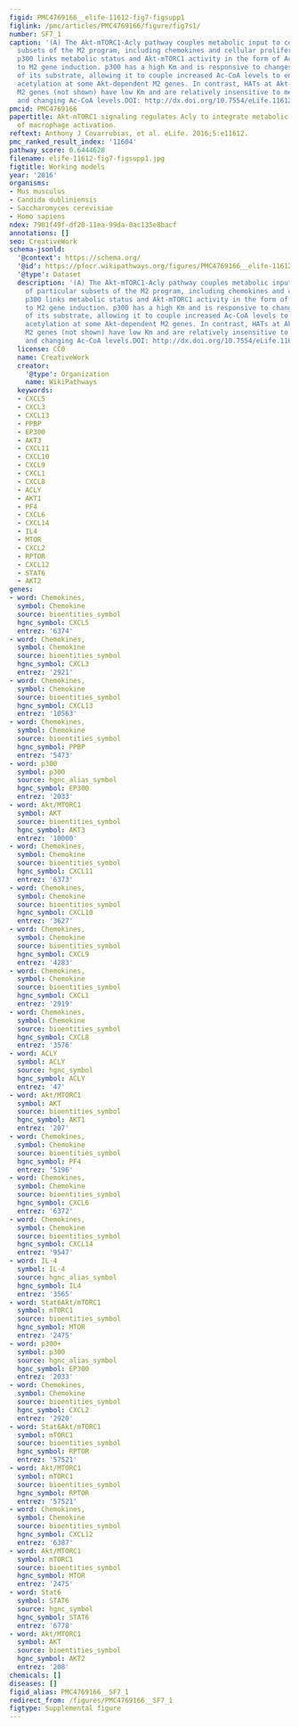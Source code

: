 ```yaml
---
figid: PMC4769166__elife-11612-fig7-figsupp1
figlink: /pmc/articles/PMC4769166/figure/fig7s1/
number: SF7_1
caption: '(A) The Akt-mTORC1-Acly pathway couples metabolic input to control of particular
  subsets of the M2 program, including chemokines and cellular proliferation. (B)
  p300 links metabolic status and Akt-mTORC1 activity in the form of Ac-CoA levels
  to M2 gene induction. p300 has a high Km and is responsive to changes in the levels
  of its substrate, allowing it to couple increased Ac-CoA levels to enhanced histone
  acetylation at some Akt-dependent M2 genes. In contrast, HATs at Akt-independent
  M2 genes (not shown) have low Km and are relatively insensitive to metabolic status
  and changing Ac-CoA levels.DOI: http://dx.doi.org/10.7554/eLife.11612.018'
pmcid: PMC4769166
papertitle: Akt-mTORC1 signaling regulates Acly to integrate metabolic input to control
  of macrophage activation.
reftext: Anthony J Covarrubias, et al. eLife. 2016;5:e11612.
pmc_ranked_result_index: '11604'
pathway_score: 0.6444628
filename: elife-11612-fig7-figsupp1.jpg
figtitle: Working models
year: '2016'
organisms:
- Mus musculus
- Candida dubliniensis
- Saccharomyces cerevisiae
- Homo sapiens
ndex: 7901f49f-df20-11ea-99da-0ac135e8bacf
annotations: []
seo: CreativeWork
schema-jsonld:
  '@context': https://schema.org/
  '@id': https://pfocr.wikipathways.org/figures/PMC4769166__elife-11612-fig7-figsupp1.html
  '@type': Dataset
  description: '(A) The Akt-mTORC1-Acly pathway couples metabolic input to control
    of particular subsets of the M2 program, including chemokines and cellular proliferation. (B)
    p300 links metabolic status and Akt-mTORC1 activity in the form of Ac-CoA levels
    to M2 gene induction. p300 has a high Km and is responsive to changes in the levels
    of its substrate, allowing it to couple increased Ac-CoA levels to enhanced histone
    acetylation at some Akt-dependent M2 genes. In contrast, HATs at Akt-independent
    M2 genes (not shown) have low Km and are relatively insensitive to metabolic status
    and changing Ac-CoA levels.DOI: http://dx.doi.org/10.7554/eLife.11612.018'
  license: CC0
  name: CreativeWork
  creator:
    '@type': Organization
    name: WikiPathways
  keywords:
  - CXCL5
  - CXCL3
  - CXCL13
  - PPBP
  - EP300
  - AKT3
  - CXCL11
  - CXCL10
  - CXCL9
  - CXCL1
  - CXCL8
  - ACLY
  - AKT1
  - PF4
  - CXCL6
  - CXCL14
  - IL4
  - MTOR
  - CXCL2
  - RPTOR
  - CXCL12
  - STAT6
  - AKT2
genes:
- word: Chemokines,
  symbol: Chemokine
  source: bioentities_symbol
  hgnc_symbol: CXCL5
  entrez: '6374'
- word: Chemokines,
  symbol: Chemokine
  source: bioentities_symbol
  hgnc_symbol: CXCL3
  entrez: '2921'
- word: Chemokines,
  symbol: Chemokine
  source: bioentities_symbol
  hgnc_symbol: CXCL13
  entrez: '10563'
- word: Chemokines,
  symbol: Chemokine
  source: bioentities_symbol
  hgnc_symbol: PPBP
  entrez: '5473'
- word: p300
  symbol: p300
  source: hgnc_alias_symbol
  hgnc_symbol: EP300
  entrez: '2033'
- word: Akt/MTORC1
  symbol: AKT
  source: bioentities_symbol
  hgnc_symbol: AKT3
  entrez: '10000'
- word: Chemokines,
  symbol: Chemokine
  source: bioentities_symbol
  hgnc_symbol: CXCL11
  entrez: '6373'
- word: Chemokines,
  symbol: Chemokine
  source: bioentities_symbol
  hgnc_symbol: CXCL10
  entrez: '3627'
- word: Chemokines,
  symbol: Chemokine
  source: bioentities_symbol
  hgnc_symbol: CXCL9
  entrez: '4283'
- word: Chemokines,
  symbol: Chemokine
  source: bioentities_symbol
  hgnc_symbol: CXCL1
  entrez: '2919'
- word: Chemokines,
  symbol: Chemokine
  source: bioentities_symbol
  hgnc_symbol: CXCL8
  entrez: '3576'
- word: ACLY
  symbol: ACLY
  source: hgnc_symbol
  hgnc_symbol: ACLY
  entrez: '47'
- word: Akt/MTORC1
  symbol: AKT
  source: bioentities_symbol
  hgnc_symbol: AKT1
  entrez: '207'
- word: Chemokines,
  symbol: Chemokine
  source: bioentities_symbol
  hgnc_symbol: PF4
  entrez: '5196'
- word: Chemokines,
  symbol: Chemokine
  source: bioentities_symbol
  hgnc_symbol: CXCL6
  entrez: '6372'
- word: Chemokines,
  symbol: Chemokine
  source: bioentities_symbol
  hgnc_symbol: CXCL14
  entrez: '9547'
- word: IL-4
  symbol: IL-4
  source: hgnc_alias_symbol
  hgnc_symbol: IL4
  entrez: '3565'
- word: Stat6Akt/mTORC1
  symbol: mTORC1
  source: bioentities_symbol
  hgnc_symbol: MTOR
  entrez: '2475'
- word: p300+
  symbol: p300
  source: hgnc_alias_symbol
  hgnc_symbol: EP300
  entrez: '2033'
- word: Chemokines,
  symbol: Chemokine
  source: bioentities_symbol
  hgnc_symbol: CXCL2
  entrez: '2920'
- word: Stat6Akt/mTORC1
  symbol: mTORC1
  source: bioentities_symbol
  hgnc_symbol: RPTOR
  entrez: '57521'
- word: Akt/MTORC1
  symbol: mTORC1
  source: bioentities_symbol
  hgnc_symbol: RPTOR
  entrez: '57521'
- word: Chemokines,
  symbol: Chemokine
  source: bioentities_symbol
  hgnc_symbol: CXCL12
  entrez: '6387'
- word: Akt/MTORC1
  symbol: mTORC1
  source: bioentities_symbol
  hgnc_symbol: MTOR
  entrez: '2475'
- word: Stat6
  symbol: STAT6
  source: hgnc_symbol
  hgnc_symbol: STAT6
  entrez: '6778'
- word: Akt/MTORC1
  symbol: AKT
  source: bioentities_symbol
  hgnc_symbol: AKT2
  entrez: '208'
chemicals: []
diseases: []
figid_alias: PMC4769166__SF7_1
redirect_from: /figures/PMC4769166__SF7_1
figtype: Supplemental figure
---
```

